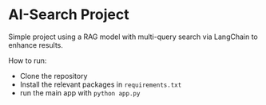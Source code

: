 # AI-Search Project

Simple project using a RAG model with multi-query search via LangChain to enhance results.

How to run:
- Clone the repository
- Install the relevant packages in `requirements.txt`
- run the main app with `python app.py`
